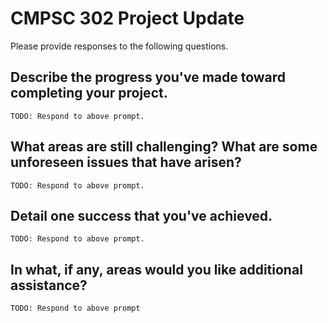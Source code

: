 # CMPSC 302 Project Update

Please provide responses to the following questions.

## Describe the progress you've made toward completing your project.

`TODO: Respond to above prompt.`

## What areas are still challenging? What are some unforeseen issues that have arisen?

`TODO: Respond to above prompt.`

## Detail one success that you've achieved.

`TODO: Respond to above prompt.`

## In what, if any, areas would you like additional assistance?

`TODO: Respond to above prompt`
